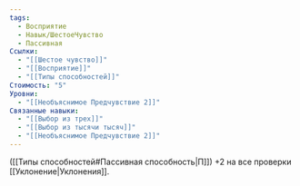 ```yaml
---
tags:
  - Восприятие
  - Навык/ШестоеЧувство
  - Пассивная
Ссылки:
  - "[[Шестое чувство]]"
  - "[[Восприятие]]"
  - "[[Типы способностей]]"
Стоимость: "5"
Уровни:
  - "[[Необъяснимое Предчувствие 2]]"
Связанные навыки:
  - "[[Выбор из трех]]"
  - "[[Выбор из тысячи тысяч]]"
  - "[[Необъяснимое Предчувствие 2]]"
---
```

([[Типы способностей#Пассивная способность|П]]) +2 на все проверки [[Уклонение|Уклонения]].